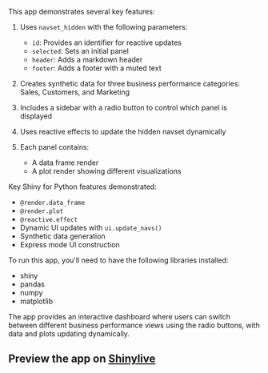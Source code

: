 This app demonstrates several key features:

1. Uses `navset_hidden` with the following parameters:
   - `id`: Provides an identifier for reactive updates
   - `selected`: Sets an initial panel
   - `header`: Adds a markdown header
   - `footer`: Adds a footer with a muted text

2. Creates synthetic data for three business performance categories: Sales, Customers, and Marketing

3. Includes a sidebar with a radio button to control which panel is displayed

4. Uses reactive effects to update the hidden navset dynamically

5. Each panel contains:
   - A data frame render
   - A plot render showing different visualizations

Key Shiny for Python features demonstrated:
- `@render.data_frame`
- `@render.plot`
- `@reactive.effect`
- Dynamic UI updates with `ui.update_navs()`
- Synthetic data generation
- Express mode UI construction

To run this app, you'll need to have the following libraries installed:
- shiny
- pandas
- numpy
- matplotlib

The app provides an interactive dashboard where users can switch between different business performance views using the radio buttons, with data and plots updating dynamically.
## Preview the app on [Shinylive](https://shinylive.io/py/app/#h=0&code=NobwRAdghgtgpmAXAAjFADugdOgnmAGlQGMB7CAFzkqVQDMAnUmZAZwAsBLCXZTmdKQYVkDOFGIVOANzgAdCI2ZsuPLHAAe6Ma1Z8BQkd3QBXCkROciYiABM4DBf0HDRUO8ycHX6d7ah6Acjotl4uIhAmArxBEOgKCgDEyADi1A5QVGy4lOxwUsTI-hRQCnFYDH7MWKxwcLYAFAAsAEwAlArFUAD6FLjocHoAvMggCsgTyHJgrFAANoPTKCFYACKZUABilfANYxCTh1Ng2qS2JpJLyMDTAILTRNMAQg-HAMKv06ufYACi0wBdAjjI4TaZiWSReS0cqVDwwCp+bgUBoARgADJiiABWTHonFtYEHUHHEwQTgUVjdVikOahGHYOG2apM5ForHIXH4zkdYkTAC+hJBYLAxBMrAozAcrCuK3WJW2sDge2FR2mtQA5vBKFcbn9KA5tJxaj8AMoAWRehGOppKwhM8Wt0wAknYZJxzvMfgAFKDCCAOQFEknHMhkihXWFVBGsygNXE4jnYoV8tVoaQa6kDOyRxnRrBkzh0IQwdncjFJtoVUhkxrtVWC4OTaYwP0Aa3y3A1stsaw2it2+xD02I7HcAbmuumptIxE482Q5vq85+v1bnEnTrApvEDFHPwASnA6A5KpvHmBVpwxJcwEDVYd1dn6Sgo-DEW641yiABmPEEptQRHchZAYVhOHIGUGQ-ZkYyROMMSICsCQbXl+QSCBkl9DU4DYfIHQUSwcCgHDulIdBKQaKQKAWIZpgAOSgaQdxEAAJD17AOVY4BgUhXjoDc5igAAjWiABUGBMOBeSSZBTQ9OBhL9ZBiwYZAyEoJg5jmLtkC4WxOOQaBpFqCMIAAdwpdhkCI8D7CUhgGjaRBVSI4wzG6SpbAg7phLMSUIFYBoH2bUVyAoLSFkcJ1U0fbc4AWSRkAANU4OBzM+WLJj1U15kWLc3nFSV4DAn5zXbTsIG7O9AKOWpEqoWw6O3PKoNVGTMOQdiDOoZBGOY-JkEsihrOkP0IPFZByKkSCFGG6yiOM0zun0zjgtTD1mtW6hehEqDHlTeq4EkepmtmBYqV8CcHlVPIoHsBghiI1sGDbZlzIgYKwESZInnFbhBj0b0HFU1sIGIXD1g4YTSD9ekU0OYtSCoR6iPQL75SgGyQkyeoihyWBOGIeY5lwV5iCE3RumaqgNAoABaGAzDx2mGYhg1ot5ZzVWSXKLuQX1rtTeabM4LBjO6K6EoaejyDgIgxrmKSztayX3AS6ZuayiYAAEbAerAum6RglRCiZ7DoNhVZKUTlS1kNDjECgTAYA4jb6AZWD1c78oBM2pm15A9eoA30DmZH-Ytq2Lsl8OUXth3zctkZ3f6QZvdawF-cOMORBTugcDj9bE9BNtuCagByByK4Okujg0IYK9Oc5JBrgO68OXBG4hagpLb7OSWo2jpm9JgW5EI9ISk6YB4mXk66dl2DlzjDDmSQqJSlMCBfVuYwWFqzRfFpi1YnGW5YV+ZlZHIqt8u3fNZcwPg7sBxDY2Y2dnkQOo7FTeSqpDbBYTkn4L3wq7IoH8Pbpxvv-aUWdA7+xfqHOOkdjzqVvgA2OyMQGzyKMnSBJRehpy9rA4q8C7x4NzsgfOhccF4MOGXOwjd0BpX7oHEMXcK5hkoOwjukwhLCQSqwIYtg6DAArpqbUFAK5Anbvw5AUAzDkUkI3AApKiLAqI6BqLUTXBhkwh5wGahvchakdxamoJSGeHDJjzxLovCBK8IA80XBVKQVUd5C0OCLRaJ8pZzHPgGS+StjEtncV2U+GswAJ1BMgt+RsTbwDQZbF6HYPGZiAXbUBDjwFuygSQvUaTKrVT9og5++s35hwjj-dBxSMnYPjjkxOYiaGEJ6NA0hYB6ldgQXXahtDqkogMRMJhldq61wUQ3bhY4IATj4QorhrBnwLP4UY5q5VXolOQG8WZE45LPhsXXexidHHLzmGZWSR4JBSFkMgY8J4kqSmxsUXCS1BpKVqLYKaBwvIQWQH5CgAUFDBxuTIOA6g6CPLMlHbouDUzJHKugNw3lSAAv8uQPCDUIIHGeWQBgOhBCfg1MEXeyBFbT1TAE7orZkUjCHCSacmdaDqlVgEzKw4wCmLvlcMhd8onnnkUBMAmz0m9JZd0iJVUBVHMmOhVMREHSvO6EtL620IC7WEvtLFx1GpDGpbS4A7kKBYA0hFWkUUnIAjaGAfkRBwDQHgLQMAYgACOlgxDSNYFgCgdNrRhQNDQFAYAFCtgoEMnSwkyhRDwAoK6-gZQuNsRMW1AIgA)
